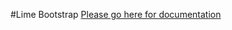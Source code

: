 #Lime Bootstrap
[Please go here for documentation](http://limebootstrap.lundalogik.com/manual/index.html)

